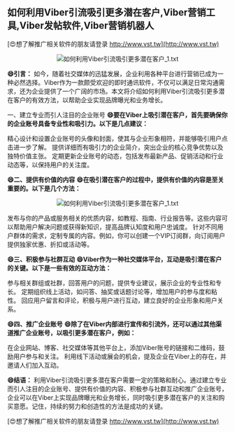 ## **如何利用Viber引流吸引更多潜在客户,Viber营销工具,Viber发帖软件,Viber营销机器人**

[😍想了解推广相关软件的朋友请登录 http://www.vst.tw](http://www.vst.tw)

 <center><img src="https://vst.tw/MP4/tuiguang/png/7.png" alt="如何利用Viber引流吸引更多潜在客户_1.txt"></center>

**😄引言：**
如今，随着社交媒体的迅猛发展，企业利用各种平台进行营销已成为一种必然选择。Viber作为一款颇受欢迎的即时通讯软件，不仅可以满足日常沟通需求，还为企业提供了一个广阔的市场。本文将介绍如何利用Viber引流吸引更多潜在客户的有效方法，以帮助企业实现品牌曝光和业务增长。

一、建立专业而引人注目的企业账号
**😄要在Viber上吸引潜在客户，首先要确保你的企业账号具备专业性和吸引力。以下是几点建议：**

精心设计和设置企业账号的头像和封面，使其与企业形象相符，并能够吸引用户点击进一步了解。
提供详细而有吸引力的企业简介，突出企业的核心竞争优势以及独特价值主张。
定期更新企业账号的动态，包括发布最新产品、促销活动和行业动态等，以保持用户的关注度。

**😄二、提供有价值的内容**
**😄在吸引潜在客户的过程中，提供有价值的内容是至关重要的。以下是几个方法：**

 <center><img src="https://vst.tw/MP4/tuiguang/png/8.png" alt="如何利用Viber引流吸引更多潜在客户_1.txt"></center>

发布与你的产品或服务相关的优质内容，如教程、指南、行业报告等。这些内容可以帮助用户解决问题或获得新知识，提高品牌认知度和用户忠诚度。
针对不同用户群体的需求，定制专属的内容。例如，你可以创建一个VIP订阅群，向订阅用户提供独家优惠、折扣或活动等。

**😄三、积极参与社群互动**
**😄Viber作为一种社交媒体平台，互动是吸引潜在客户的关键。以下是一些有效的互动方法：**

参与相关群组或社群，回答用户的问题，提供专业建议，展示企业的专业性和专长。
定期组织线上活动，如问答、抽奖或话题讨论等，增加用户的参与度和粘性。
回应用户留言和评论，积极与用户进行互动，建立良好的企业形象和用户关系。

**😄四、推广企业账号**
**😄除了在Viber内部进行宣传和引流外，还可以通过其他渠道推广企业账号，以吸引更多潜在客户，例如：**

在企业网站、博客、社交媒体等其他平台上，添加Viber账号的链接和二维码，鼓励用户参与和关注。
利用线下活动或展会的机会，提及企业在Viber上的存在，并邀请人们加入互动。

**😄结语：**
利用Viber引流吸引更多潜在客户需要一定的策略和耐心。通过建立专业而引人注目的企业账号、提供有价值的内容、积极参与社群互动和推广企业账号，企业可以在Viber上实现品牌曝光和业务增长，同时吸引更多潜在客户的关注和购买意愿。记住，持续的努力和创造性的方法是成功的关键。

[😍想了解推广相关软件的朋友请登录 http://www.vst.tw](http://www.vst.tw)



